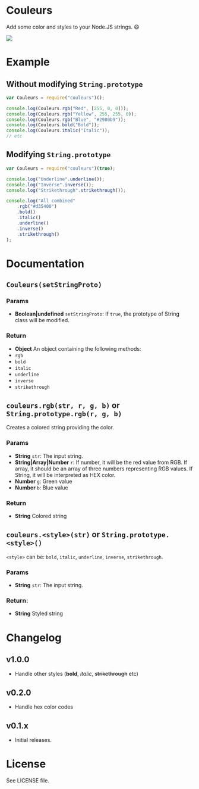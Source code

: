Couleurs
========
Add some color and styles to your Node.JS strings. :smile:

![](http://i.imgur.com/M83wW95.png)

# Example

## Without modifying `String.prototype`

```js
var Couleurs = require("couleurs")();

console.log(Couleurs.rgb("Red", [255, 0, 0]));
console.log(Couleurs.rgb("Yellow", 255, 255, 0));
console.log(Couleurs.rgb("Blue", "#2980b9"));
console.log(Couleurs.bold("Bold"));
console.log(Couleurs.italic("Italic"));
// etc
```

## Modifying `String.prototype`

```js
var Couleurs = require("couleurs")(true);

console.log("Underline".underline());
console.log("Inverse".inverse());
console.log("Strikethrough".strikethrough());

console.log("All combined"
    .rgb("#d35400")
    .bold()
    .italic()
    .underline()
    .inverse()
    .strikethrough()
);
```

# Documentation

## `Couleurs(setStringProto)`

### Params
- **Boolean|undefined** `setStringProto`: If `true`, the prototype of String class will be modified.

### Return
- **Object** An object containing the following methods:
 - `rgb`
 - `bold`
 - `italic`
 - `underline`
 - `inverse`
 - `strikethrough`

## `couleurs.rgb(str, r, g, b)` or `String.prototype.rgb(r, g, b)`
Creates a colored string providing the color.

### Params
- **String** `str`: The input string.
- **String|Array|Number** `r`: If number, it will be the red value from RGB. If array, it should be an array of three numbers representing RGB values.
If String, it will be interpreted as HEX color.
- **Number** `g`: Green value
- **Number** `b`: Blue value

### Return
- **String** Colored string

## `couleurs.<style>(str)` or `String.prototype.<style>()`
`<style>` can be: `bold`, `italic`, `underline`, `inverse`, `strikethrough`.

### Params
- **String** `str`: The input string.

### Return:
* **String** Styled string

# Changelog

## v1.0.0
 - Handle other styles (**bold**, *italic*, ~~strikethrough~~ etc)

## v0.2.0
 - Handle hex color codes

## v0.1.x
 - Initial releases.

# License
See LICENSE file.

